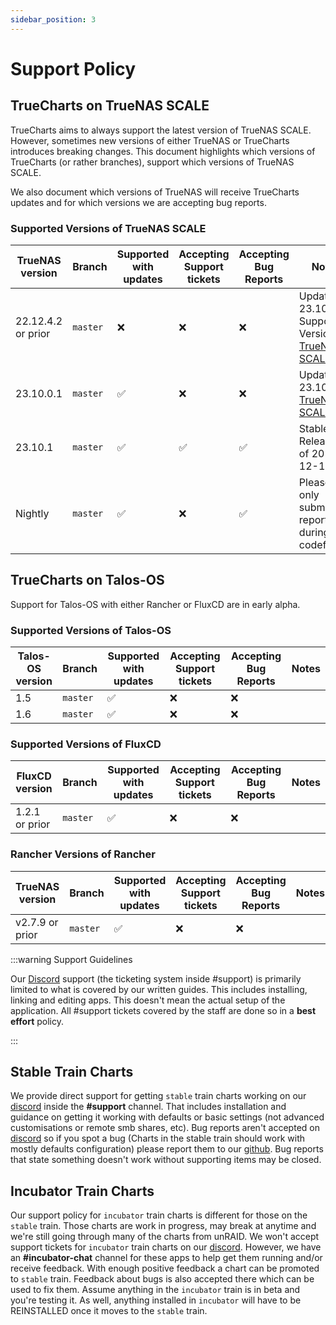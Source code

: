 ```yaml
---
sidebar_position: 3
---
```


# Support Policy

## TrueCharts on TrueNAS SCALE

TrueCharts aims to always support the latest version of TrueNAS SCALE.
However, sometimes new versions of either TrueNAS or TrueCharts introduces breaking changes.
This document highlights which versions of TrueCharts (or rather branches), support which versions of TrueNAS SCALE.

We also document which versions of TrueNAS will receive TrueCharts updates and for which versions we are accepting bug reports.

### Supported Versions of TrueNAS SCALE

| TrueNAS version    | Branch   | Supported with updates | Accepting Support tickets | Accepting Bug Reports | Notes                                                                                                                       |
| ------------------ | -------- | ---------------------- | ------------------------- | --------------------- | --------------------------------------------------------------------------------------------------------------------------- |
| 22.12.4.2 or prior | `master` | :x:                    | :x:                       | :x:                   | Update to 23.10.X Supported Version [TrueNAS SCALE](https://www.truenas.com/docs/scale/23.10/)                              |
| 23.10.0.1            | `master` | :white_check_mark:     | :x:        | :x:    | Update to 23.10.1  [TrueNAS SCALE](https://www.truenas.com/docs/scale/23.10/)                                                                                            |
| 23.10.1          | `master` | :white_check_mark:     | :white_check_mark:        | :white_check_mark:    | Stable Release as of 2023-12-19                                                                                             |
| Nightly            | `master` | :white_check_mark:     | :x:                       | :white_check_mark:    | Please only submit bug reports during codefreeze                                                                            |


## TrueCharts on Talos-OS

Support for Talos-OS with either Rancher or FluxCD are in early alpha.

### Supported Versions of Talos-OS

| Talos-OS version | Branch   | Supported with updates | Accepting Support tickets | Accepting Bug Reports | Notes |
| ---------------- | -------- | ---------------------- | ------------------------- | --------------------- | ----- |
| 1.5              | `master` | :white_check_mark:     | :x:                       | :x:                   |       |
| 1.6              | `master` | :white_check_mark:     | :x:                       | :x:                   |       |

### Supported Versions of FluxCD

| FluxCD version | Branch   | Supported with updates | Accepting Support tickets | Accepting Bug Reports | Notes |
| -------------- | -------- | ---------------------- | ------------------------- | --------------------- | ----- |
| 1.2.1 or prior | `master` | :white_check_mark:     | :x:                       | :x:                   |       |

### Rancher Versions of Rancher

| TrueNAS version | Branch   | Supported with updates | Accepting Support tickets | Accepting Bug Reports | Notes |
| --------------- | -------- | ---------------------- | ------------------------- | --------------------- | ----- |
| v2.7.9 or prior | `master` | :white_check_mark:     | :x:                       | :x:                   |       |

:::warning Support Guidelines

Our [Discord](https://discord.gg/tVsPTHWTtr) support (the ticketing system inside #support) is primarily limited to what is covered by our written guides. This includes installing, linking and editing apps. This doesn't mean the actual setup of the application. All #support tickets covered by the staff are done so in a **best effort** policy.

:::

## Stable Train Charts

We provide direct support for getting `stable` train charts working on our [discord](https://discord.gg/tVsPTHWTtr) inside the **#support** channel.
That includes installation and guidance on getting it working with defaults or basic settings (not advanced customisations or remote smb shares, etc).
Bug reports aren't accepted on [discord](https://discord.gg/tVsPTHWTtr) so if you spot a bug (Charts in the stable train should work with mostly defaults configuration)
please report them to our [github](https://github.com/truecharts/charts/issues/new/choose). Bug reports that state something doesn't work without supporting items may be closed.

## Incubator Train Charts

Our support policy for `incubator` train charts is different for those on the `stable` train. Those charts are work in progress,
may break at anytime and we're still going through many of the charts from unRAID. We won't accept support tickets for `incubator` train
charts on our [discord](https://discord.gg/tVsPTHWTtr). However, we have an **#incubator-chat** channel for these apps to help get them running and/or receive feedback.
With enough positive feedback a chart can be promoted to `stable` train. Feedback about bugs is also accepted there which can be used to fix them.
Assume anything in the `incubator` train is in beta and you're testing it. As well, anything installed in `incubator` will have to be REINSTALLED once it moves to the `stable` train.
